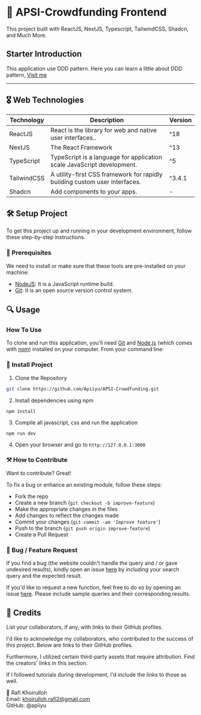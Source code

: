 # 🌟 APSI-Crowdfunding Frontend

This project built with ReactJS, NextJS, Typescript, TailwindCSS, Shadcn, and Much More.

## Starter Introduction

This application use DDD pattern. Here you can learn a little about DDD pattern, [Visit me](https://www.geeksforgeeks.org/domain-driven-design-ddd)

---

## 🎖️ Web Technologies

| Technology  | Description                                                                | Version |
| ----------- | -------------------------------------------------------------------------- | ------- |
| ReactJS     | React is the library for web and native user interfaces..                  | ^18     |
| NextJS      | The React Framework                                                        | ^13     |
| TypeScript  | TypeScript is a language for application scale JavaScript development.     | ^5      |
| TailwindCSS | A utility-first CSS framework for rapidly building custom user interfaces. | ^3.4.1  |
| Shadcn      | Add components to your apps.                                               | -       |

## 🛠️ Setup Project

To get this project up and running in your development environment, follow these step-by-step instructions.

### 🍴 Prerequisites

We need to install or make sure that these tools are pre-installed on your machine:

- [NodeJS](https://nodejs.org/en/download/): It is a JavaScript runtime build.
- [Git](https://git-scm.com/downloads): It is an open source version control system.

## 🔍 Usage

### How To Use

To clone and run this application, you'll need [Git](https://git-scm.com) and [Node.js](https://nodejs.org/en/download/) (which comes with [npm](http://npmjs.com)) installed on your computer. From your command line:

### 🚀 Install Project

1. Clone the Repository

```bash
git clone https://github.com/Apiiyu/APSI-Crowdfunding.git
```

2. Install dependencies using npm

```shell
npm install
```

3. Compile all javascript, css and run the application

```shell
npm run dev
```

4. Open your browser and go to `http://127.0.0.1:3000`

### ⚒️ How to Contribute

Want to contribute? Great!

To fix a bug or enhance an existing module, follow these steps:

- Fork the repo
- Create a new branch (`git checkout -b improve-feature`)
- Make the appropriate changes in the files
- Add changes to reflect the changes made
- Commit your changes (`git commit -am 'Improve feature'`)
- Push to the branch (`git push origin improve-feature`)
- Create a Pull Request

### 📩 Bug / Feature Request

If you find a bug (the website couldn't handle the query and / or gave undesired results), kindly open an issue [here](https://github.com/Apiiyu/APSI-Crowdfunding/issues/new) by including your search query and the expected result.

If you'd like to request a new function, feel free to do so by opening an issue [here](https://github.com/Apiiyu/APSI-Crowdfunding/issues/new). Please include sample queries and their corresponding results.

## 📜 Credits

List your collaborators, if any, with links to their GitHub profiles.

I'd like to acknowledge my collaborators, who contributed to the success of this project. Below are links to their GitHub profiles.

Furthermore, I utilized certain third-party assets that require attribution. Find the creators' links in this section.

If I followed tutorials during development, I'd include the links to those as well.

👦 Rafi Khoirulloh <br>
Email: khoirulloh.rafi2@gmail.com <br>
GitHub: @apiiyu
